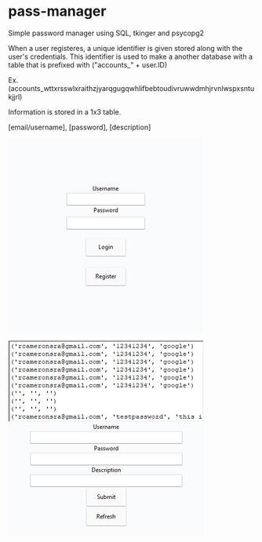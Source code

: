 # pass-manager
Simple password manager using SQL, tkinger and psycopg2


When a user registeres, a unique identifier is given stored along with the user's credentials. This identifier is used to make a another database with a table that is prefixed with ("accounts_" + user.ID) 

Ex. (accounts_wttxrsswlxraithzjyarqgugqwhlifbebtoudivruwwdmhjrvnlwspxsntukjjrl)

Information is stored in a 1x3 table.

[email/username], [password], [description]


![alt text](https://github.com/richardmcameron/pass-manager/blob/master/ss/26d0a0b6e43bc65f9c89b46b1ff4e753.png?raw=true)

![alt text](https://github.com/richardmcameron/pass-manager/blob/master/ss/b0069a2ca048dd9e107d7853c555dae5.png?raw=true)
